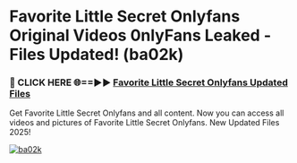 # Favorite Little Secret Onlyfans Original Videos 0nlyFans Leaked - Files Updated! (ba02k)

<h3>🔴 CLICK HERE 🌐==►► <a href="https://tinyurl.com/ehrbuxhb" rel="nofollow">Favorite Little Secret Onlyfans Updated Files</a></h3>

Get Favorite Little Secret Onlyfans and all content. Now you can access all videos and pictures of Favorite Little Secret Onlyfans. New Updated Files 2025!

[![ba02k](https://i.imgur.com/lVYEuWS.gif)](https://tinyurl.com/ehrbuxhb)
